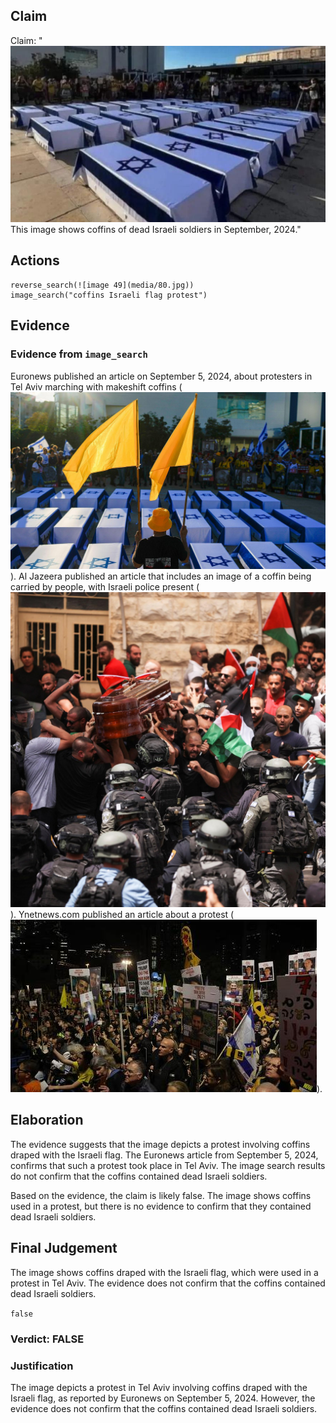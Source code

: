 ## Claim
Claim: "![image 49](media/80.jpg) This image shows coffins of dead Israeli soldiers in September, 2024."

## Actions
```
reverse_search(![image 49](media/80.jpg))
image_search("coffins Israeli flag protest")
```

## Evidence
### Evidence from `image_search`
Euronews published an article on September 5, 2024, about protesters in Tel Aviv marching with makeshift coffins (![image 7775](media/2025-08-29_22-03-1756504990-123634.jpg)). Al Jazeera published an article that includes an image of a coffin being carried by people, with Israeli police present (![image 7776](media/2025-08-29_22-03-1756504991-753091.jpg)). Ynetnews.com published an article about a protest (![image 7777](media/2025-08-29_22-03-1756504995-089540.jpg)).


## Elaboration
The evidence suggests that the image depicts a protest involving coffins draped with the Israeli flag. The Euronews article from September 5, 2024, confirms that such a protest took place in Tel Aviv. The image search results do not confirm that the coffins contained dead Israeli soldiers.

Based on the evidence, the claim is likely false. The image shows coffins used in a protest, but there is no evidence to confirm that they contained dead Israeli soldiers.


## Final Judgement
The image shows coffins draped with the Israeli flag, which were used in a protest in Tel Aviv. The evidence does not confirm that the coffins contained dead Israeli soldiers.

`false`

### Verdict: FALSE

### Justification
The image depicts a protest in Tel Aviv involving coffins draped with the Israeli flag, as reported by Euronews on September 5, 2024. However, the evidence does not confirm that the coffins contained dead Israeli soldiers.

